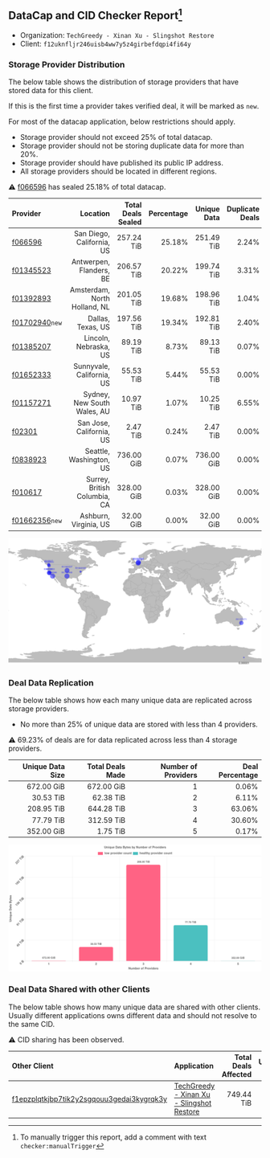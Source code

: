 ## DataCap and CID Checker Report[^1]
 - Organization: `TechGreedy - Xinan Xu - Slingshot Restore`
 - Client: `f12uknfljr246uisb4ww7y5z4girbefdqpi4fi64y`
### Storage Provider Distribution
The below table shows the distribution of storage providers that have stored data for this client.

If this is the first time a provider takes verified deal, it will be marked as `new`.

For most of the datacap application, below restrictions should apply.
 - Storage provider should not exceed 25% of total datacap.
 - Storage provider should not be storing duplicate data for more than 20%.
 - Storage provider should have published its public IP address.
 - All storage providers should be located in different regions.

⚠️ [f066596](https://filfox.info/en/address/f066596) has sealed 25.18% of total datacap.

| Provider                                                    |                     Location | Total Deals Sealed | Percentage | Unique Data | Duplicate Deals |
| :---------------------------------------------------------- | ---------------------------: | -----------------: | ---------: | ----------: | --------------: |
| [f066596](https://filfox.info/en/address/f066596)           |    San Diego, California, US |         257.24 TiB |     25.18% |  251.49 TiB |           2.24% |
| [f01345523](https://filfox.info/en/address/f01345523)       |      Antwerpen, Flanders, BE |         206.57 TiB |     20.22% |  199.74 TiB |           3.31% |
| [f01392893](https://filfox.info/en/address/f01392893)       | Amsterdam, North Holland, NL |         201.05 TiB |     19.68% |  198.96 TiB |           1.04% |
| [f01702940](https://filfox.info/en/address/f01702940)`new`  |            Dallas, Texas, US |         197.56 TiB |     19.34% |  192.81 TiB |           2.40% |
| [f01385207](https://filfox.info/en/address/f01385207)       |        Lincoln, Nebraska, US |          89.19 TiB |      8.73% |   89.13 TiB |           0.07% |
| [f01652333](https://filfox.info/en/address/f01652333)       |    Sunnyvale, California, US |          55.53 TiB |      5.44% |   55.53 TiB |           0.00% |
| [f01157271](https://filfox.info/en/address/f01157271)       |  Sydney, New South Wales, AU |          10.97 TiB |      1.07% |   10.25 TiB |           6.55% |
| [f02301](https://filfox.info/en/address/f02301)             |     San Jose, California, US |           2.47 TiB |      0.24% |    2.47 TiB |           0.00% |
| [f0838923](https://filfox.info/en/address/f0838923)         |      Seattle, Washington, US |         736.00 GiB |      0.07% |  736.00 GiB |           0.00% |
| [f010617](https://filfox.info/en/address/f010617)           | Surrey, British Columbia, CA |         328.00 GiB |      0.03% |  328.00 GiB |           0.00% |
| [f01662356](https://filfox.info/en/address/f01662356)`new`  |        Ashburn, Virginia, US |          32.00 GiB |      0.00% |   32.00 GiB |           0.00% |

![Provider Distribution](https://raw.githubusercontent.com/data-preservation-programs/filplus-checker-assets/main/filecoin-project/filecoin-plus-large-datasets/issues/138/1671092604289.png)
### Deal Data Replication
The below table shows how each many unique data are replicated across storage providers.
- No more than 25% of unique data are stored with less than 4 providers.

⚠️ 69.23% of deals are for data replicated across less than 4 storage providers.

| Unique Data Size | Total Deals Made | Number of Providers | Deal Percentage |
| ---------------: | ---------------: | ------------------: | --------------: |
|       672.00 GiB |       672.00 GiB |                   1 |           0.06% |
|        30.53 TiB |        62.38 TiB |                   2 |           6.11% |
|       208.95 TiB |       644.28 TiB |                   3 |          63.06% |
|        77.79 TiB |       312.59 TiB |                   4 |          30.60% |
|       352.00 GiB |         1.75 TiB |                   5 |           0.17% |

![Replication Distribution](https://raw.githubusercontent.com/data-preservation-programs/filplus-checker-assets/main/filecoin-project/filecoin-plus-large-datasets/issues/138/1671092606871.png)
### Deal Data Shared with other Clients
The below table shows how many unique data are shared with other clients.
Usually different applications owns different data and should not resolve to the same CID.

⚠️ CID sharing has been observed.

| Other Client                                                                                                          | Application                                                                                                                | Total Deals Affected | Unique CIDs |  Verifier |
| :-------------------------------------------------------------------------------------------------------------------- | :------------------------------------------------------------------------------------------------------------------------- | -------------------: | ----------: | --------: |
| [f1epzplqtkjbp7tik2y2sgqouu3gedai3kygrqk3y](https://filfox.info/en/address/f1epzplqtkjbp7tik2y2sgqouu3gedai3kygrqk3y) | [TechGreedy \- Xinan Xu \- Slingshot Restore](https://github.com/filecoin-project/filecoin-plus-large-datasets/issues/227) |           749.44 TiB |       6,802 | LDN # 227 |

[^1]: To manually trigger this report, add a comment with text `checker:manualTrigger`
